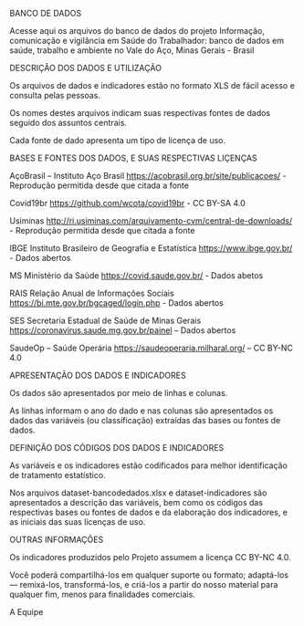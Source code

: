 BANCO DE DADOS

Acesse aqui os arquivos do banco de dados do projeto
Informação, comunicação e vigilância em Saúde do Trabalhador: banco de dados em saúde, trabalho e ambiente no Vale do Aço, Minas Gerais - Brasil

DESCRIÇÃO DOS DADOS E UTILIZAÇÃO

Os arquivos de dados e indicadores estão no formato XLS de fácil acesso e consulta pelas pessoas. 

Os nomes destes arquivos indicam suas respectivas fontes de dados seguido dos assuntos centrais. 

Cada fonte de dado apresenta um tipo de licença de uso.

BASES E FONTES DOS DADOS, E SUAS RESPECTIVAS LIÇENÇAS

AçoBrasil – Instituto Aço Brasil
https://acobrasil.org.br/site/publicacoes/ - Reprodução permitida desde que citada a fonte

Covid19br
https://github.com/wcota/covid19br - CC BY-SA 4.0

Usiminas
http://ri.usiminas.com/arquivamento-cvm/central-de-downloads/ - Reprodução permitida desde que citada a fonte

IBGE Instituto Brasileiro de Geografia e Estatística
https://www.ibge.gov.br/ - Dados abertos

MS Ministério da Saúde
https://covid.saude.gov.br/ - Dados abetos  

RAIS Relação Anual de Informações Sociais
https://bi.mte.gov.br/bgcaged/login.php - Dados abertos

SES Secretaria Estadual de Saúde de Minas Gerais 
https://coronavirus.saude.mg.gov.br/painel – Dados abertos 

SaudeOp – Saúde Operária 
https://saudeoperaria.milharal.org/ – CC BY-NC 4.0

APRESENTAÇÃO DOS DADOS E INDICADORES

Os dados são apresentados por meio de linhas e colunas.

As linhas informam o ano do dado e nas colunas são apresentados os dados das variáveis (ou classificação) extraídas das bases ou fontes de dados.

DEFINIÇÃO DOS CÓDIGOS DOS DADOS E INDICADORES

As variáveis e os indicadores estão codificados para melhor identificação de tratamento estatístico.

Nos arquivos dataset-bancodedados.xlsx e dataset-indicadores são apresentados a descrição das variáveis, 
bem como os códigos das respectivas bases ou fontes de dados e da elaboração dos indicadores, e as iniciais das suas licenças de uso.

OUTRAS INFORMAÇÕES

Os indicadores produzidos pelo Projeto assumem a licença CC BY-NC 4.0. 

Você poderá compartilhá-los em qualquer suporte ou formato; adaptá-los — remixá-los, transformá-los, e criá-los a partir do nosso material para qualquer fim, 
menos para finalidades comerciais.

A Equipe

